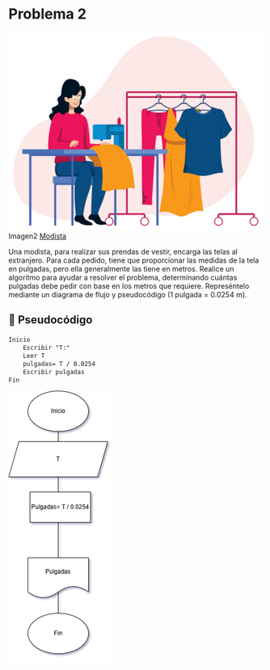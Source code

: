 # Problema 2
![problema1](../Imagenes/tela2.png)
Imagen2 [Modista](https://static.vecteezy.com/system/resources/previews/013/224/760/original/making-handmade-cloths-vector.jpg)

Una modista, para realizar sus prendas de vestir, encarga las telas al extranjero.
Para cada pedido, tiene que proporcionar las medidas de la tela
en pulgadas, pero ella generalmente las tiene en metros. Realice un algoritmo
para ayudar a resolver el problema, determinando cuántas pulgadas
debe pedir con base en los metros que requiere. Represéntelo mediante un
diagrama de flujo y pseudocódigo (1 pulgada = 0.0254 m).

## 📝 Pseudocódigo
```
Inicio
    Escribir "T:"
    Leer T
    pulgadas= T / 0.0254
    Escribir pulgadas
Fin
```
![problema1](../Imagenes/Dp2.png)
